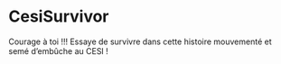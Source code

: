 # CesiSurvivor
Courage à toi !!! Essaye de survivre dans cette histoire mouvementé et semé d’embûche au CESI !
